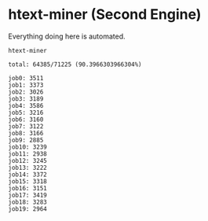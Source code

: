 # htext-miner (Second Engine)

Everything doing here is automated.

```
htext-miner

total: 64385/71225 (90.3966303966304%)

job0: 3511
job1: 3373
job2: 3026
job3: 3189
job4: 3586
job5: 3216
job6: 3160
job7: 3122
job8: 3166
job9: 2885
job10: 3239
job11: 2938
job12: 3245
job13: 3222
job14: 3372
job15: 3318
job16: 3151
job17: 3419
job18: 3283
job19: 2964
```